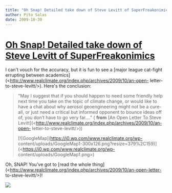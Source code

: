 ```yaml
---
title: "Oh Snap! Detailed take down of Steve Levitt of SuperFreakonimics"
author: Pito Salas
date: 2009-10-30
---
```

# [Oh Snap! Detailed take down of Steve Levitt of SuperFreakonimics](None)




I can't vouch for the accuracy, but it is fun to see a [major league cat-fight
errupting between
academics](<http://www.realclimate.org/index.php/archives/2009/10/an-open-
letter-to-steve-levitt/>). Here's the conclusion:

> "May I suggest that if you should happen to need some friendly help next
> time you take on the topic of climate change, or would like to have a chat
> about why aerosol geoengineering might not be a cure-all, or just need a
> critical but informed opponent to bounce ideas off of, you don’t have to go
> very far…." ( **from** [An Open Letter To Steve
> Levitt](<http://www.realclimate.org/index.php/archives/2009/10/an-open-
> letter-to-steve-levitt/>))
>
> [![GoogleMap](https://i0.wp.com/www.realclimate.org/wp-
> content/uploads/GoogleMap1-300x126.png?resize=379%2C159)](<https://i0.wp.com/www.realclimate.org/wp-
> content/uploads/GoogleMap1.png>)

Oh, SNAP! You've got to [read the whole
thing](<http://www.realclimate.org/index.php/archives/2009/10/an-open-letter-
to-steve-levitt/>)!

![](https://i0.wp.com/img.zemanta.com/pixy.gif?w=584)


